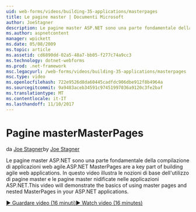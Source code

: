 ```yaml
---
uid: web-forms/videos/building-35-applications/masterpages
title: Le pagine master | Documenti Microsoft
author: JoeStagner
description: Le pagine master ASP.NET sono una parte fondamentale della compilazione di applicazioni web agile. In questo video consentiranno di dimostrare i concetti di base dell'utilizzo di pagine master e le pagine master nidificate in...
ms.author: aspnetcontent
manager: wpickett
ms.date: 05/08/2009
ms.topic: article
ms.assetid: cd6890dd-02a5-48a7-bb05-f277c74a9cc3
ms.technology: dotnet-webforms
ms.prod: .net-framework
msc.legacyurl: /web-forms/videos/building-35-applications/masterpages
msc.type: video
ms.openlocfilehash: 722e9526d8da60445cadfdc906dbe912f8b4964a
ms.sourcegitcommit: 9a9483aceb34591c97451997036a9120c3fe2baf
ms.translationtype: MT
ms.contentlocale: it-IT
ms.lasthandoff: 11/10/2017
---
```

<a name="masterpages"></a><span data-ttu-id="b6bc9-104">Pagine master</span><span class="sxs-lookup"><span data-stu-id="b6bc9-104">MasterPages</span></span>
====================
<span data-ttu-id="b6bc9-105">da [Joe Stagner](https://github.com/JoeStagner)</span><span class="sxs-lookup"><span data-stu-id="b6bc9-105">by [Joe Stagner](https://github.com/JoeStagner)</span></span>

<span data-ttu-id="b6bc9-106">Le pagine master ASP.NET sono una parte fondamentale della compilazione di applicazioni web agile.</span><span class="sxs-lookup"><span data-stu-id="b6bc9-106">ASP.NET MasterPages are a key part of building agile web applications.</span></span> <span data-ttu-id="b6bc9-107">In questo video illustra le nozioni di base dell'utilizzo di pagine master e le pagine master nidificate nelle applicazioni ASP.NET.</span><span class="sxs-lookup"><span data-stu-id="b6bc9-107">This video will demonstrate the basics of using master pages and nested MasterPages in your ASP.NET applications.</span></span>

[<span data-ttu-id="b6bc9-108">&#9654; Guardare video (16 minuti)</span><span class="sxs-lookup"><span data-stu-id="b6bc9-108">&#9654; Watch video (16 minutes)</span></span>](https://channel9.msdn.com/Blogs/ASP-NET-Site-Videos/masterpages)
